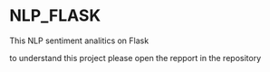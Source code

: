 # NLP_FLASK
This NLP sentiment analitics on Flask

to understand this project please open the repport in the repository 
